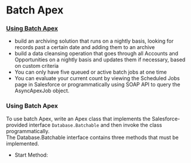 # Batch Apex

### [Using Batch Apex](https://developer.salesforce.com/docs/atlas.en-us.apexcode.meta/apexcode/apex_batch_interface.htm)
* build an archiving solution that runs on a nightly basis, looking for records past a certain date and adding them to an archive
* build a data cleansing operation that goes through all Accounts and Opportunities on a nightly basis and updates them if necessary, based on custom criteria
* You can only have five queued or active batch jobs at one time
* You can evaluate your current count by viewing the Scheduled Jobs page in Salesforce or programmatically using SOAP API to query the AsyncApexJob object.

### Using Batch Apex
To use batch Apex, write an Apex class that implements the Salesforce-provided interface `Database.Batchable` and then invoke the class programmatically.
<br/>
The Database.Batchable interface contains three methods that must be implemented.<br/>
 * Start Method:


